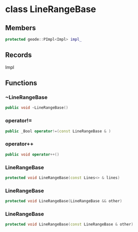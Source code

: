 # class LineRangeBase


## Members

```cpp
protected geode::PImpl<Impl> impl_
```



## Records

Impl



## Functions

### ~LineRangeBase

```cpp
public void ~LineRangeBase()
```


### operator!=

```cpp
public _Bool operator!=(const LineRangeBase & )
```


### operator++

```cpp
public void operator++()
```


### LineRangeBase

```cpp
protected void LineRangeBase(const Lines<> & lines)
```


### LineRangeBase

```cpp
protected void LineRangeBase(LineRangeBase && other)
```


### LineRangeBase

```cpp
protected void LineRangeBase(const LineRangeBase & other)
```




